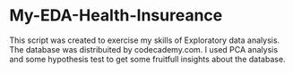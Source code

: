 # My-EDA-Health-Insureance
This script was created to exercise my skills of Exploratory data analysis. The database was distribuited by codecademy.com. I used PCA analysis and some hypothesis test to get some fruitfull insights about the database.
